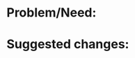 # Problem/Need:

<!-- issue # or problem description or why something should be fixed/added -->

# Suggested changes:

<!-- to make it easier to review, here's a general summary of what I did to fix it or improve it: -->
